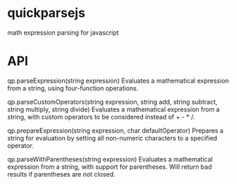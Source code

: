 # quickparsejs
math expression parsing for javascript
# API
qp.parseExpression(string expression)
Evaluates a mathematical expression from a string, using four-function operations.

qp.parseCustomOperators(string expression, string add, string subtract, string multiply, string divide)
Evaluates a mathematical expression from a string, with custom operators to be considered instead of + - * /.

qp.prepareExpression(string expression, char defaultOperator)
Prepares a string for evaluation by setting all non-numeric characters to a specified operator.

qp.parseWithParentheses(string expression)
Evaluates a mathematical expression from a string, with support for parentheses. Will return bad results if parentheses are not closed.